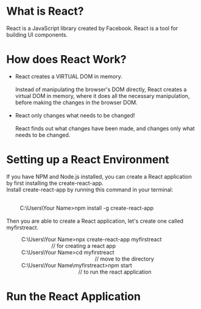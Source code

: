 <h1>What is React?</h1>
React is a JavaScript library created by Facebook. React is a tool for building UI components.

<h1>How does React Work?</h1>
<ul> <li>React creates a VIRTUAL DOM in memory.<br><br>
Instead of manipulating the browser's DOM directly, React creates a virtual DOM in memory, where it does all the necessary 
manipulation, before making the changes in the browser DOM.</li>
<br>
<li>React only changes what needs to be changed!<br><br>
React finds out what changes have been made, and changes only what needs to be changed.</li></ul>

<h1>Setting up a React Environment</h1>
If you have NPM and Node.js installed, you can create a React application by first installing the create-react-app.<br>
Install create-react-app by running this command in your terminal:<br><br>

&nbsp;&nbsp;&nbsp;&nbsp;&nbsp;&nbsp;&nbsp;&nbsp;&nbsp;C:\Users\Your Name>npm install -g create-react-app
<br><br>
Then you are able to create a React application, let's create one called myfirstreact.<br>

&nbsp;&nbsp;&nbsp;&nbsp;&nbsp;&nbsp;&nbsp;&nbsp;&nbsp;
C:\Users\Your Name>npx create-react-app myfirstreact	
&nbsp;&nbsp;&nbsp;&nbsp;&nbsp;&nbsp;&nbsp;&nbsp;&nbsp;
&nbsp;&nbsp;&nbsp;&nbsp;&nbsp;&nbsp;&nbsp;&nbsp;&nbsp;
&nbsp;&nbsp;&nbsp;&nbsp;&nbsp;&nbsp;&nbsp;&nbsp;&nbsp;		// for creating a react app
<br>
&nbsp;&nbsp;&nbsp;&nbsp;&nbsp;&nbsp;&nbsp;&nbsp;&nbsp;
C:\Users\Your Name>cd myfirstreact			
&nbsp;&nbsp;&nbsp;&nbsp;&nbsp;&nbsp;&nbsp;&nbsp;&nbsp;&nbsp;&nbsp;&nbsp;&nbsp;&nbsp;&nbsp;&nbsp;&nbsp;&nbsp;&nbsp;
&nbsp;&nbsp;&nbsp;&nbsp;&nbsp;&nbsp;&nbsp;&nbsp;&nbsp;&nbsp;&nbsp;&nbsp;&nbsp;&nbsp;&nbsp;&nbsp;&nbsp;&nbsp;&nbsp;&nbsp;&nbsp;&nbsp;&nbsp;
&nbsp;&nbsp;&nbsp;&nbsp;&nbsp;&nbsp;&nbsp;&nbsp;&nbsp;&nbsp;&nbsp;&nbsp;&nbsp;&nbsp;		// move to the directory
<br>
&nbsp;&nbsp;&nbsp;&nbsp;&nbsp;&nbsp;&nbsp;&nbsp;&nbsp;
C:\Users\Your Name\myfirstreact>npm start		
&nbsp;&nbsp;&nbsp;&nbsp;&nbsp;&nbsp;&nbsp;&nbsp;&nbsp;&nbsp;&nbsp;&nbsp;&nbsp;&nbsp;&nbsp;&nbsp;&nbsp;&nbsp;
&nbsp;&nbsp;&nbsp;&nbsp;&nbsp;&nbsp;&nbsp;&nbsp;&nbsp;&nbsp;&nbsp;&nbsp;&nbsp;&nbsp;&nbsp;&nbsp;&nbsp;&nbsp;
&nbsp;&nbsp;&nbsp; &nbsp;&nbsp;&nbsp;&nbsp;&nbsp;     	// to run the react application
<h1>Run the React Application</h1>
